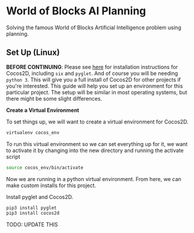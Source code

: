 # World of Blocks AI Planning

Solving the famous World of Blocks Artificial Intelligence problem using planning.


## Set Up (Linux)
**BEFORE CONTINUING**: Please see [here](http://python.cocos2d.org/doc/programming_guide/installation.html) for installation instructions for Cocos2D, including `six` and `pyglet`. And of course you will be needing `python 3`. This will give you a full install of Cocos2D for other projects if you're interested. This guide will help you set up an environment for this particular project.
The setup will be similar in most operating systems, but there might be some slight differences.

**Create a Virtual Environment**

To set things up, we will want to create a virtual environment for Cocos2D. 
```bash
virtualenv cocos_env
```

To run this virtual environment so we can set everything up for it, we want to activate it by changing into the new directory and running the activate script
```bash
source cocos_env/bin/activate
```
Now we are running in a python virtual environment. From here, we can make custom installs for this project.

Install pyglet and Cocos2D.

```bash
pip3 install pyglet
pip3 install cocos2d
```
TODO: UPDATE THIS
